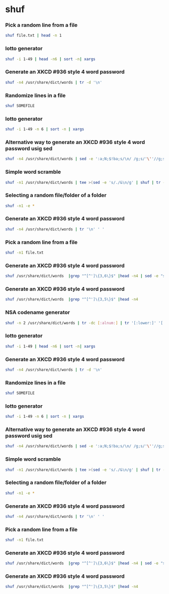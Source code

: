 # shuf

### Pick a random line from a file
```sh
shuf file.txt | head -n 1
```

### lotto generator
```sh
shuf -i 1-49 | head -n6 | sort -n| xargs
```

### Generate an XKCD #936 style 4 word password
```sh
shuf -n4 /usr/share/dict/words | tr -d '\n'
```

### Randomize lines in a file
```sh
shuf SOMEFILE
```

### lotto generator
```sh
shuf -i 1-49 -n 6 | sort -n | xargs
```

### Alternative way to generate an XKCD #936 style 4 word password usig sed
```sh
shuf -n4 /usr/share/dict/words | sed -e ':a;N;$!ba;s/\n/ /g;s/'\''//g;s/\b\(.\)/\u\1/g;s/ //g'
```

### Simple word scramble
```sh
shuf -n1 /usr/share/dict/words | tee >(sed -e 's/./&\n/g' | shuf | tr -d '\n' | line) > /tmp/out
```

### Selecting a random file/folder of a folder
```sh
shuf -n1 -e *
```

### Generate an XKCD #936 style 4 word password
```sh
shuf -n4 /usr/share/dict/words | tr '\n' ' '
```

### Pick a random line from a file
```sh
shuf -n1 file.txt
```

### Generate an XKCD #936 style 4 word password
```sh
shuf /usr/share/dict/words  |grep "^[^']\{3,6\}$" |head -n4 | sed -e "s/\b\(.\)/\u\1/g" | tr -d '\n'; echo
```

### Generate an XKCD #936 style 4 word password
```sh
shuf /usr/share/dict/words  |grep "^[^']\{3,5\}$" |head -n4
```

### NSA codename generator
```sh
shuf -n 2 /usr/share/dict/words | tr -dc [:alnum:] | tr '[:lower:]' '[:upper:]'; echo
```

### lotto generator
```sh
shuf -i 1-49 | head -n6 | sort -n| xargs
```

### Generate an XKCD #936 style 4 word password
```sh
shuf -n4 /usr/share/dict/words | tr -d '\n'
```

### Randomize lines in a file
```sh
shuf SOMEFILE
```

### lotto generator
```sh
shuf -i 1-49 -n 6 | sort -n | xargs
```

### Alternative way to generate an XKCD #936 style 4 word password usig sed
```sh
shuf -n4 /usr/share/dict/words | sed -e ':a;N;$!ba;s/\n/ /g;s/'\''//g;s/\b\(.\)/\u\1/g;s/ //g'
```

### Simple word scramble
```sh
shuf -n1 /usr/share/dict/words | tee >(sed -e 's/./&\n/g' | shuf | tr -d '\n' | line) > /tmp/out
```

### Selecting a random file/folder of a folder
```sh
shuf -n1 -e *
```

### Generate an XKCD #936 style 4 word password
```sh
shuf -n4 /usr/share/dict/words | tr '\n' ' '
```

### Pick a random line from a file
```sh
shuf -n1 file.txt
```

### Generate an XKCD #936 style 4 word password
```sh
shuf /usr/share/dict/words  |grep "^[^']\{3,6\}$" |head -n4 | sed -e "s/\b\(.\)/\u\1/g" | tr -d '\n'; echo
```

### Generate an XKCD #936 style 4 word password
```sh
shuf /usr/share/dict/words  |grep "^[^']\{3,5\}$" |head -n4
```
